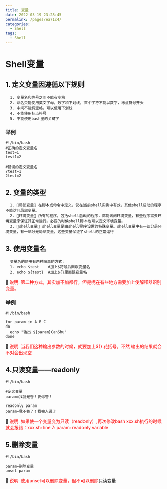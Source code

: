 ```yaml
---
title: 变量
date: 2022-03-19 23:28:45
permalink: /pages/ea71c4/
categories:
  - Shell
tags:
  - Shell
---
```



# Shell变量
## 1. 定义变量因遵循以下规则
```
  1. 变量名和等号之间不能有空格
  2. 命名只能使用英文字母，数字和下划线，首个字符不能以数字，标点符号开头
  3. 中间不能有空格，可以使用下划线
  4. 不能使用标点符号
  5. 不能使用bash里的关键字
```
### 举例
```shell
#!/bin/bash
#正确的定义变量名
test=1
test1=2

#错误的定义变量名
?test=1
2test=2
```
## 2. 变量的类型
```
  1. 🚀局部变量🚀 在脚本或命令中定义，仅在当前shell实例中有效，其他shell启动的程序不能访问局部变量。
  2. 🚀环境变量🚀 所有的程序，包括shell启动的程序，都能访问环境变量，有些程序需要环境变量来保证其正常运行。必要的时候shell脚本也可以定义环境变量。
  3. 🚀shell变量🚀 shell变量是由shell程序设置的特殊变量。shell变量中有一部分是环境变量，有一部分是局部变量，这些变量保证了shell的正常运行
```


## 3. 使用变量名
```
  变量名的使用有两种简单的方式:
  1. echo $test    #加上$符号后面跟变量名
  2. echo ${test}  #加上${}里面跟变量名
```
🚀 <font color="red"> 说明: 第二种方式，其实加不加都行。但是呢在有些地方需要加上使解释器识别变量。</font>

### 举例

```shell
#!/bin/bash

for param in A B C
do
  echo "输出 ${param}CanShu"
done

```
🚀 <font color="red"> 说明: 当我们这种输出参数的时候，就要加上${} 花括号。不然 输出的结果就会不对会出现空</font>

## 4.只读变量——readonly
```shell
#!/bin/bash

#定义变量
param=我就是卷！要你管！

readonly param
param=我不卷了！我被人说了
```
🚀 <font color="red"> 说明: 如果使一个变量变为只读（readonly）,再次修改bash xxx.sh执行的时候就会报错：xxx.sh: line 7: param: readonly variable</font>

## 5.删除变量
```shell
#!/bin/bash

param=删除变量
unset param
```
🚀 <font color="red"> 说明: 使用unset可以删除变量，但不可以删除</font><font color="black">只读变量</font>
